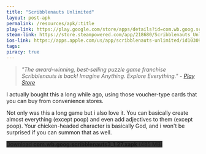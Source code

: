 ```yaml
---
title: "Scribblenauts Unlimited"
layout: post-apk
permalink: /resources/apk/:title
play-link: https://play.google.com/store/apps/details?id=com.wb.goog.scribblenauts3
steam-link: https://store.steampowered.com/app/218680/Scribblenauts_Unlimited/
ios-link: https://apps.apple.com/us/app/scribblenauts-unlimited/id1030902626
tags: 
piracy: true
---
```


> _"The award-winning, best-selling puzzle game franchise Scribblenauts is back!  Imagine Anything.  Explore Everything." - <a href="https://play.google.com/store/apps/details?id=com.wb.goog.scribblenauts3" target="_blank">Play Store</a>_

I actually bought this a long while ago, using those voucher-type cards that you can buy from convenience stores. 

Not only was this a long game but i also love it. You can basically create almost everything (except poop) and even add adjectives to them (except poop). Your chicken-headed character is basically God, and i won't be surprised if you can summon that as well.

<div class="text-center">
    <a class="btn btn-dark btn-block w-100" onclick='apk("com.wb.goog.scribblenauts3_1.27.xapk")' style="text-decoration: none; background-color: #333;"> Download <b>com.wb.goog.scribblenauts3_1.27.xapk</b> (485 MB)</a>
</div>
